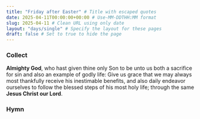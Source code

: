 ```yaml
---
title: "Friday after Easter" # Title with escaped quotes
date: 2025-04-11T00:00:00+00:00 # Use-MM-DDTHH:MM format
slug: 2025-04-11 # Clean URL using only date
layout: "days/single" # Specify the layout for these pages
draft: false # Set to true to hide the page
---
```


### Collect

**Almighty God**, who hast given thine only Son to be unto us both a sacrifice for sin and also an example of godly life: Give us grace that we may always most thankfully receive his inestimable benefits, and also daily endeavor ourselves to follow the blessed steps of his most holy life; through the same **Jesus Christ our Lord**.


### Hymn
